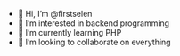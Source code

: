 - 👋 Hi, I’m @firstselen
- 👀 I’m interested in backend programming
- 🌱 I’m currently learning PHP
- 💞️ I’m looking to collaborate on everything

<!---
firstselen/firstselen is a ✨ special ✨ repository because its `README.md` (this file) appears on your GitHub profile.
You can click the Preview link to take a look at your changes.
--->
